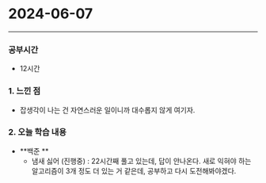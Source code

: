 # 2024-06-07



---

### 공부시간
- 12시간

### 1. 느낀 점
- 잡생각이 나는 건 자연스러운 일이니까 대수롭지 않게 여기자.

### 2. 오늘 학습 내용

- **백준 **
  - 냄새 싫어 (진행중)
    : 22시간째 풀고 있는데, 답이 안나온다. 새로 익혀야 하는 알고리즘이 3개 정도 더 있는 거 같은데, 공부하고 다시 도전해봐야겠다.

